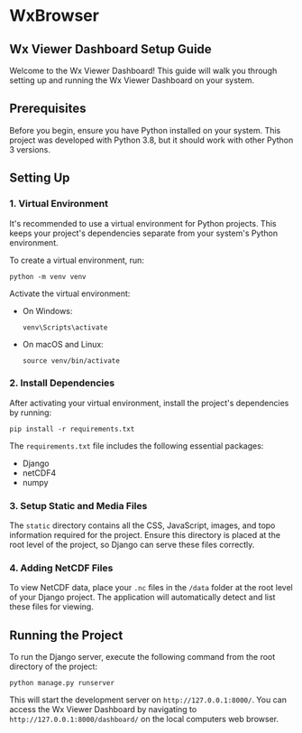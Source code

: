 # WxBrowser

## Wx Viewer Dashboard Setup Guide

Welcome to the Wx Viewer Dashboard! This guide will walk you through setting up and running the Wx Viewer Dashboard on your system.

## Prerequisites

Before you begin, ensure you have Python installed on your system. This project was developed with Python 3.8, but it should work with other Python 3 versions.

## Setting Up

### 1. Virtual Environment

It's recommended to use a virtual environment for Python projects. This keeps your project's dependencies separate from your system's Python environment.

To create a virtual environment, run:

`python -m venv venv`

Activate the virtual environment:

- On Windows:

    `venv\Scripts\activate`

- On macOS and Linux:

    `source venv/bin/activate`


### 2. Install Dependencies

After activating your virtual environment, install the project's dependencies by running:

`pip install -r requirements.txt`


The `requirements.txt` file includes the following essential packages:

- Django
- netCDF4
- numpy

### 3. Setup Static and Media Files

The `static` directory contains all the CSS, JavaScript, images, and topo information required for the project. Ensure this directory is placed at the root level of the project, so Django can serve these files correctly.

### 4. Adding NetCDF Files

To view NetCDF data, place your `.nc` files in the `/data` folder at the root level of your Django project. The application will automatically detect and list these files for viewing.

## Running the Project

To run the Django server, execute the following command from the root directory of the project:

`python manage.py runserver`


This will start the development server on `http://127.0.0.1:8000/`. You can access the Wx Viewer Dashboard by navigating to `http://127.0.0.1:8000/dashboard/` on the local computers web browser.




